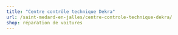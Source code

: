 ```yaml
---
title: "Centre contrôle technique Dekra"
url: /saint-medard-en-jalles/centre-controle-technique-dekra/
shop: réparation de voitures
---
```

